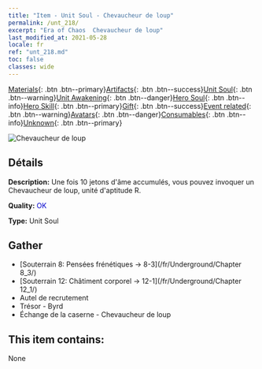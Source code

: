 ```yaml
---
title: "Item - Unit Soul - Chevaucheur de loup"
permalink: /unt_218/
excerpt: "Era of Chaos  Chevaucheur de loup"
last_modified_at: 2021-05-28
locale: fr
ref: "unt_218.md"
toc: false
classes: wide
---
```

 [Materials](/ItemsFR/){: .btn .btn--primary}[Artifacts](/ItemsFR/Artifacts/){: .btn .btn--success}[Unit Soul](/ItemsFR/UnitSoul/){: .btn .btn--warning}[Unit Awakening](/ItemsFR/UnitAwakening/){: .btn .btn--danger}[Hero Soul](/ItemsFR/HeroSoul/){: .btn .btn--info}[Hero Skill](/ItemsFR/HeroSkill/){: .btn .btn--primary}[Gift](/ItemsFR/Gift/){: .btn .btn--success}[Event related](/ItemsFR/Events/){: .btn .btn--warning}[Avatars](/ItemsFR/Avatars/){: .btn .btn--danger}[Consumables](/ItemsFR/Consumables/){: .btn .btn--info}[Unknown](/ItemsFR/Unknown/){: .btn .btn--primary}

 ![Chevaucheur de loup](/images/u/ti_langqibing.jpg)

## Détails
 **Description:** Une fois 10 jetons d'âme accumulés, vous pouvez invoquer un Chevaucheur de loup, unité d'aptitude R.

 **Quality:** <span style="color: #0000CD">OK</span>

 **Type:** Unit Soul

## Gather

*    [Souterrain 8: Pensées frénétiques -> 8-3](/fr/Underground/Chapter 8_3/) 
*    [Souterrain 12: Châtiment corporel -> 12-1](/fr/Underground/Chapter 12_1/) 
*    Autel de recrutement 
*    Trésor - Byrd 
*    Échange de la caserne - Chevaucheur de loup 

## This item contains:

  None

